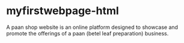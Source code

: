 # myfirstwebpage-html
A paan shop website is an online platform designed to showcase and promote the offerings of a paan (betel leaf preparation) business.
